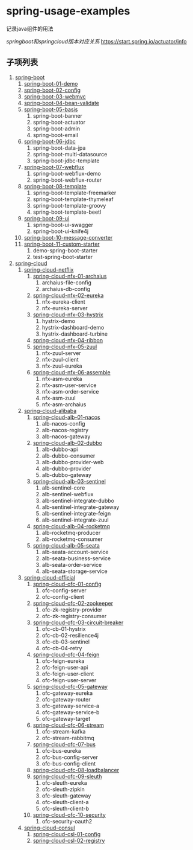 # spring-usage-examples
记录java组件的用法

*springboot和springcloud版本对应关系* 
https://start.spring.io/actuator/info


## 子项列表

1. [spring-boot](https://github.com/Soulballad/spring-usage-examples/tree/master/spring-boot)
   1. [spring-boot-01-demo](https://github.com/Soulballad/spring-usage-examples/tree/master/spring-boot/spring-boot-01-demo)
   2. [spring-boot-02-config](https://github.com/Soulballad/spring-usage-examples/tree/master/spring-boot/spring-boot-02-config)
   3. [spring-boot-03-webmvc](https://github.com/Soulballad/spring-usage-examples/tree/master/spring-boot/spring-boot-03-webmvc)
   4. [spring-boot-04-bean-validate](https://github.com/Soulballad/spring-usage-examples/tree/master/spring-boot/spring-boot-04-bean-validate)
   5. [spring-boot-05-basis](https://github.com/Soulballad/spring-usage-examples/tree/master/spring-boot/spring-boot-05-basis)
      1. spring-boot-banner
      2. spring-boot-actuator
      3. spring-boot-admin
      4. spring-boot-email
   6. [spring-boot-06-jdbc](https://github.com/Soulballad/spring-usage-examples/tree/master/spring-boot/spring-boot-06-jdbc)
      1. spring-boot-data-jpa
      2. spring-boot-multi-datasource
      3. spring-boot-jdbc-template
   7. [spring-boot-07-webflux](https://github.com/Soulballad/spring-usage-examples/tree/master/spring-boot/spring-boot-07-webflux)
      1. spring-boot-webflux-demo
      2. spring-boot-webflux-router
   8. [spring-boot-08-template](https://github.com/Soulballad/spring-usage-examples/tree/master/spring-boot/spring-boot-08-template)
      1. spring-boot-template-freemarker
      2. spring-boot-template-thymeleaf
      3. spring-boot-template-groovy
      4. spring-boot-template-beetl
   9. [spring-boot-09-ui](https://github.com/Soulballad/spring-usage-examples/tree/master/spring-boot/spring-boot-09-ui)
      1. spring-boot-ui-swagger
      2. spring-boot-ui-knife4j
   10. [spring-boot-10-message-converter](https://github.com/Soulballad/spring-usage-examples/tree/master/spring-boot/spring-boot-10-message-converter)
   11. [spring-boot-11-custom-starter](https://github.com/Soulballad/spring-usage-examples/tree/master/spring-boot/spring-boot-11-custom-starter)
       1. demo-spring-boot-starter
       2. test-spring-boot-starter
2. [spring-cloud](https://github.com/Soulballad/spring-usage-examples/tree/master/spring-cloud)
   1. [spring-cloud-netflix](https://github.com/Soulballad/spring-usage-examples/tree/master/spring-cloud/spring-cloud-netflix)
      1. [spring-cloud-nfx-01-archaius](https://github.com/Soulballad/spring-usage-examples/tree/master/spring-cloud/spring-cloud-netflix/spring-cloud-nfx-01-archaius)
         1. archaius-file-config
         2. archaius-db-config
      2. [spring-cloud-nfx-02-eureka](https://github.com/Soulballad/spring-usage-examples/tree/master/spring-cloud/spring-cloud-netflix/spring-cloud-nfx-02-eureka)
         1. nfx-eureka-client
         2. nfx-eureka-server
      3. [spring-cloud-nfx-03-hystrix](https://github.com/Soulballad/spring-usage-examples/tree/master/spring-cloud/spring-cloud-netflix/spring-cloud-nfx-03-hystrix)
         1. hystrix-demo
         2. hystrix-dashboard-demo
         3. hystrix-dashboard-turbine
      4. [spring-cloud-nfx-04-ribbon](https://github.com/Soulballad/spring-usage-examples/tree/master/spring-cloud/spring-cloud-netflix/spring-cloud-nfx-04-ribbon)
      5. [spring-cloud-nfx-05-zuul](https://github.com/Soulballad/spring-usage-examples/tree/master/spring-cloud/spring-cloud-netflix/spring-cloud-nfx-05-zuul)
         1. nfx-zuul-server
         2. nfx-zuul-client
         3. nfx-zuul-eureka
      6. [spring-cloud-nfx-06-assemble](https://github.com/Soulballad/spring-usage-examples/tree/master/spring-cloud/spring-cloud-netflix/spring-cloud-nfx-06-assemble)
         1. nfx-asm-eureka
         2. nfx-asm-user-service
         3. nfx-asm-order-service
         4. nfx-asm-zuul
         5. nfx-asm-archaius
   2. [spring-cloud-alibaba](https://github.com/Soulballad/spring-usage-examples/tree/master/spring-cloud/spring-cloud-alibaba)
      1. [spring-cloud-alb-01-nacos](https://github.com/Soulballad/spring-usage-examples/tree/master/spring-cloud/spring-cloud-alibaba/)
         1. alb-nacos-config
         2. alb-nacos-registry
         3. alb-nacos-gateway
      2. [spring-cloud-alb-02-dubbo](https://github.com/Soulballad/spring-usage-examples/tree/master/spring-cloud/spring-cloud-alibaba/)
         1. alb-dubbo-api
         2. alb-dubbo-consumer
         3. alb-dubbo-provider-web
         4. alb-dubbo-provider
         5. alb-dubbo-gateway
      3. [spring-cloud-alb-03-sentinel](https://github.com/Soulballad/spring-usage-examples/tree/master/spring-cloud/spring-cloud-alibaba/)
         1. alb-sentinel-core
         2. alb-sentinel-webflux
         3. alb-sentinel-integrate-dubbo
         4. alb-sentinel-integrate-gateway
         5. alb-sentinel-integrate-feign
         6. alb-sentinel-integrate-zuul
      4. [spring-cloud-alb-04-rocketmq](https://github.com/Soulballad/spring-usage-examples/tree/master/spring-cloud/spring-cloud-alibaba/)
         1. alb-rocketmq-producer
         2. alb-rocketmq-consumer
      5. [spring-cloud-alb-05-seata](https://github.com/Soulballad/spring-usage-examples/tree/master/spring-cloud/spring-cloud-alibaba/)
         1. alb-seata-account-service
         2. alb-seata-business-service
         3. alb-seata-order-service
         4. alb-seata-storage-service
   3. [spring-cloud-official](https://github.com/Soulballad/spring-usage-examples/tree/master/spring-cloud/spring-cloud-official)
      1. [spring-cloud-ofc-01-config](https://github.com/Soulballad/spring-usage-examples/tree/master/spring-cloud/spring-cloud-official/spring-cloud-ofc-01-config)
         1. ofc-config-server
         2. ofc-config-client
      2. [spring-cloud-ofc-02-zookeeper](https://github.com/Soulballad/spring-usage-examples/tree/master/spring-cloud/spring-cloud-official/spring-cloud-ofc-02-zookeeper)
         1. ofc-zk-registry-provider
         2. ofc-zk-registry-consumer
      3. [spring-cloud-ofc-03-circuit-breaker](https://github.com/Soulballad/spring-usage-examples/tree/master/spring-cloud/spring-cloud-official/spring-cloud-ofc-03-circuit-breaker)
         1. ofc-cb-01-hystrix
         2. ofc-cb-02-resilience4j
         3. ofc-cb-03-sentinel
         4. ofc-cb-04-retry
      4. [spring-cloud-ofc-04-feign](https://github.com/Soulballad/spring-usage-examples/tree/master/spring-cloud/spring-cloud-official/spring-cloud-ofc-04-feign)
         1. ofc-feign-eureka
         2. ofc-feign-user-api
         3. ofc-feign-user-client
         4. ofc-feign-user-server
      5. [spring-cloud-ofc-05-gateway](https://github.com/Soulballad/spring-usage-examples/tree/master/spring-cloud/spring-cloud-official/spring-cloud-ofc-05-gateway)
         1. ofc-gateway-eureka
         2. ofc-gateway-router
         3. ofc-gateway-service-a
         4. ofc-gateway-service-b
         5. ofc-gateway-target
      6. [spring-cloud-ofc-06-stream](https://github.com/Soulballad/spring-usage-examples/tree/master/spring-cloud/spring-cloud-official/spring-cloud-ofc-06-stream)
         1. ofc-stream-kafka
         2. ofc-stream-rabbitmq
      7. [spring-cloud-ofc-07-bus](https://github.com/Soulballad/spring-usage-examples/tree/master/spring-cloud/spring-cloud-official/spring-cloud-ofc-07-bus)
         1. ofc-bus-eureka
         2. ofc-bus-config-server
         3. ofc-bus-config-client
      8. [spring-cloud-ofc-08-loadbalancer](https://github.com/Soulballad/spring-usage-examples/tree/master/spring-cloud/spring-cloud-official/spring-cloud-ofc-08-loadbalancer)
      9. [spring-cloud-ofc-09-sleuth](https://github.com/Soulballad/spring-usage-examples/tree/master/spring-cloud/spring-cloud-official/spring-cloud-ofc-09-sleuth)
         1. ofc-sleuth-eureka
         2. ofc-sleuth-zipkin
         3. ofc-sleuth-gateway
         4. ofc-sleuth-client-a
         5. ofc-sleuth-client-b
      10. [spring-cloud-ofc-10-security](https://github.com/Soulballad/spring-usage-examples/tree/master/spring-cloud/spring-cloud-official/spring-cloud-ofc-10-security)
          1. ofc-security-oauth2
   4. [spring-cloud-consul](https://github.com/Soulballad/spring-usage-examples/tree/master/spring-cloud/spring-cloud-consul)
      1. [spring-cloud-csl-01-config](https://github.com/Soulballad/spring-usage-examples/tree/master/spring-cloud/spring-cloud-netflix/spring-cloud-csl-01-config)
      2. [spring-cloud-csl-02-registry](https://github.com/Soulballad/spring-usage-examples/tree/master/spring-cloud/spring-cloud-netflix/spring-cloud-csl-02-registry)
